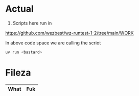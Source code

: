 # Actual 

1. Scripts here run in 

https://github.com/wezbest/wz-runtest-1-2/tree/main/WORK 

In above code space we are calling the scriot 

```py 
uv run <bastard>
```

# Fileza 

What | Fuk
--- | ---
